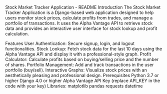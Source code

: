 
Stock Market Tracker Application - README
Introduction
The Stock Market Tracker Application is a Django-based web application designed to help users monitor stock prices, calculate profits from trades, and manage a portfolio of transactions. It uses the Alpha Vantage API to retrieve stock data and provides an interactive user interface for stock lookup and profit calculation.

Features
User Authentication: Secure signup, login, and logout functionalities.
Stock Lookup: Fetch stock data for the last 10 days using the Alpha Vantage API and display it with a professional-style graph.
Profit Calculator: Calculate profits based on buying/selling price and the number of shares.
Portfolio Management: Add and track transactions in the user portfolio (buy/sell).
Interactive Graphs: Visualize stock prices with an aesthetically pleasing and professional design.
Prerequisites
Python 3.7 or higher
Django 4.0 or higher
Alpha Vantage API Key (replace API_KEY in the code with your key)
Libraries:
matplotlib
pandas
requests
datetime
